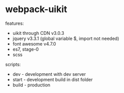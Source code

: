 # webpack-uikit

features:
- uikit through CDN v3.0.3
- jquery v3.3.1 (global variable $, import not needed)
- font awesome v4.7.0
- es7, stage-0
- scss


scripts:
- dev - development with dev server
- start - development build in dist folder
- build - production
